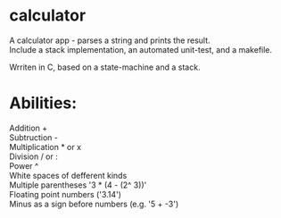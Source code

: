 # calculator
A calculator app - parses a string and prints the result.  
Include a stack implementation, an automated unit-test, and a makefile.

Wrriten in C, based on a state-machine and a stack.

# Abilities:
Addition +  
Subtruction -  
Multiplication * or x  
Division / or :  
Power ^  
White spaces of defferent kinds  
Multiple parentheses '3 * (4 - (2^ 3))'  
Floating point numbers ('3.14')  
Minus as a sign before numbers (e.g. '5 + -3')  

